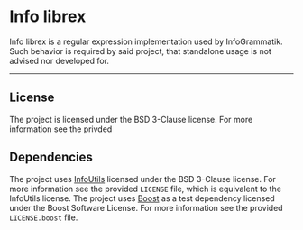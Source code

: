 # Info librex

Info librex is a regular expression implementation used by InfoGrammatik. Such
behavior is required by said project, that standalone usage is not advised nor 
developed for.

---

## License

The project is licensed under the BSD 3-Clause license. For more information
see the privded 

## Dependencies

The project uses [InfoUtils][iu] licensed under the BSD 3-Clause license. For more information
see the provided `LICENSE` file, which is equivalent to the InfoUtils license.
The project uses [Boost][boost] as a test dependency licensed under the Boost Software License. 
For more information see the provided `LICENSE.boost` file.

[iu]: https://github.com/isbodand/InfoUtils
[boost]: https://boost.org
